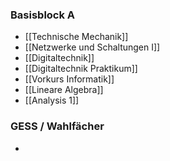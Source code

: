 ### Basisblock A
- [[Technische Mechanik]]
- [[Netzwerke und Schaltungen I]]
- [[Digitaltechnik]]
- [[Digitaltechnik Praktikum]]
- [[Vorkurs Informatik]]
- [[Lineare Algebra]]
- [[Analysis 1]]
### GESS / Wahlfächer
- 